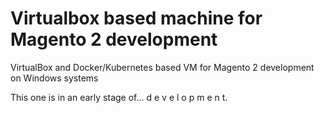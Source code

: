 # Virtualbox based machine for Magento 2 development
VirtualBox and Docker/Kubernetes based VM for Magento 2 development on Windows systems

This one is in an early stage of... d e v e l o p m e n t.
